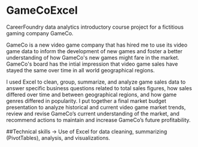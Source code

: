 # GameCoExcel
CareerFoundry data analytics introductory course project for a fictitious gaming company GameCo.

GameCo is a new video game company that has hired me to use its video game data to inform the development of new games and foster a better understanding of how GameCo's new games might fare in the market. GameCo's board has the intial impression that video game sales have stayed the same over time in all world geographical regions.

I used Excel to clean, group, summarize, and analyze game sales data to answer specific business questions related to total sales figures, how sales differed over time and between geographical regions, and how game genres differed in popularity. I put together a final market budget presentation to analyze historical and current video game market trends, review and revise GameCo’s current understanding of the market, and recommend actions to maintain and increase GameCo’s future profitability.

##Technical skills
-> Use of Excel for data cleaning, summarizing (PivotTables), analysis, and visualizations.
